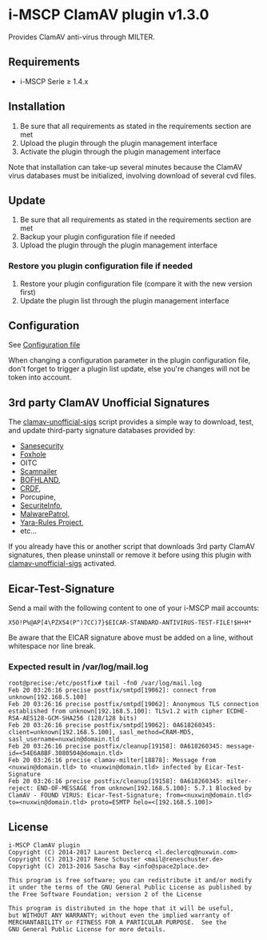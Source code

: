 # i-MSCP ClamAV plugin v1.3.0

Provides ClamAV anti-virus through MILTER.

## Requirements

- i-MSCP Serie ≥ 1.4.x

## Installation

1. Be sure that all requirements as stated in the requirements section are met
2. Upload the plugin through the plugin management interface
3. Activate the plugin through the plugin management interface

Note that installation can take-up several minutes because the ClamAV virus
databases must be initialized, involving download of several cvd files.

## Update

1. Be sure that all requirements as stated in the requirements section are met
2. Backup your plugin configuration file if needed
3. Upload the plugin through the plugin management interface

### Restore you plugin configuration file if needed

1. Restore your plugin configuration file (compare it with the new version first)
2. Update the plugin list through the plugin management interface

## Configuration

See [Configuration file](config.php)

When changing a configuration parameter in the plugin configuration file, don't
forget to trigger a plugin list update, else you're changes will not be token
into account.

## 3rd party ClamAV Unofficial Signatures

The [clamav-unofficial-sigs](https://github.com/extremeshok/clamav-unofficial-sigs)
script provides a simple way to download, test, and update third-party
signature databases provided by:

- [Sanesecurity](http://sanesecurity.com)
- [Foxhole](http://sanesecurity.com/foxhole-databases)
- OITC
- [Scamnailer](http://www.scamnailer.info)
- [BOFHLAND](http://clamav.bofhland.org),
- [CRDF](https://threatcenter.crdf.fr),
- Porcupine,
- [SecuriteInfo](https://www.securiteinfo.com),
- [MalwarePatrol](https://www.malwarepatrol.net), 
- [Yara-Rules Project](https://github.com/Yara-Rules/rules),
- etc...

If you already have this or another script that downloads 3rd party ClamAV
signatures, then please uninstall or remove it before using this plugin with
[clamav-unofficial-sigs](https://github.com/extremeshok/clamav-unofficial-sigs)
activated.

## Eicar-Test-Signature

Send a mail with the following content to one of your i-MSCP mail accounts:

```
X5O!P%@AP[4\PZX54(P^)7CC)7}$EICAR-STANDARD-ANTIVIRUS-TEST-FILE!$H+H*
```

Be aware that the EICAR signature above must be added on a line, without
whitespace nor line break.

### Expected result in /var/log/mail.log

```
root@precise:/etc/postfix# tail -fn0 /var/log/mail.log
Feb 20 03:26:16 precise postfix/smtpd[19062]: connect from unknown[192.168.5.100]
Feb 20 03:26:16 precise postfix/smtpd[19062]: Anonymous TLS connection established from unknown[192.168.5.100]: TLSv1.2 with cipher ECDHE-RSA-AES128-GCM-SHA256 (128/128 bits)
Feb 20 03:26:16 precise postfix/smtpd[19062]: 0A618260345: client=unknown[192.168.5.100], sasl_method=CRAM-MD5, sasl_username=nuxwin@domain.tld
Feb 20 03:26:16 precise postfix/cleanup[19158]: 0A618260345: message-id=<54E6A8BF.3080504@domain.tld>
Feb 20 03:26:16 precise clamav-milter[18878]: Message from <nuxwin@domain.tld> to <nuxwin@domain.tld> infected by Eicar-Test-Signature
Feb 20 03:26:16 precise postfix/cleanup[19158]: 0A618260345: milter-reject: END-OF-MESSAGE from unknown[192.168.5.100]: 5.7.1 Blocked by ClamAV - FOUND VIRUS: Eicar-Test-Signature; from=<nuxwin@domain.tld> to=<nuxwin@domain.tld> proto=ESMTP helo=<[192.168.5.100]>
```

## License

    i-MSCP ClamAV plugin
    Copyright (C) 2014-2017 Laurent Declercq <l.declercq@nuxwin.com>
    Copyright (C) 2013-2017 Rene Schuster <mail@reneschuster.de>
    Copyright (C) 2013-2016 Sascha Bay <info@space2place.de>
    
    This program is free software; you can redistribute it and/or modify
    it under the terms of the GNU General Public License as published by
    the Free Software Foundation; version 2 of the License
    
    This program is distributed in the hope that it will be useful,
    but WITHOUT ANY WARRANTY; without even the implied warranty of
    MERCHANTABILITY or FITNESS FOR A PARTICULAR PURPOSE.  See the
    GNU General Public License for more details.
